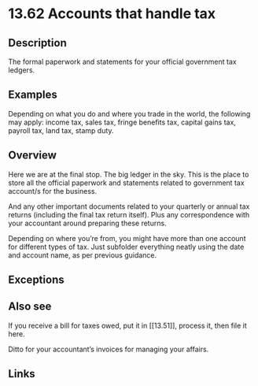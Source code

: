 # 13.62 Accounts that handle tax

## Description

The formal paperwork and statements for your official government tax ledgers.

## Examples

Depending on what you do and where you trade in the world, the following may apply: income tax, sales tax, fringe benefits tax, capital gains tax, payroll tax, land tax, stamp duty.

## Overview

Here we are at the final stop. The big ledger in the sky. This is the place to store all the official paperwork and statements related to government tax account/s for the business.

And any other important documents related to your quarterly or annual tax returns (including the final tax return itself). Plus any correspondence with your accountant around preparing these returns.

Depending on where you’re from, you might have more than one account for different types of tax. Just subfolder everything neatly using the date and account name, as per previous guidance.

## Exceptions

## Also see

If you receive a bill for taxes owed, put it in [[13.51]], process it, then file it here.

Ditto for your accountant’s invoices for managing your affairs.

## Links
